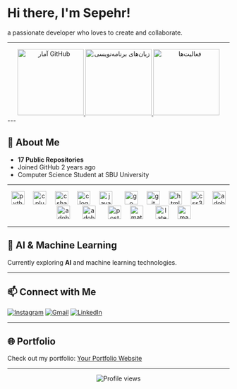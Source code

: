 # Hi there, I'm Sepehr!

a passionate developer who loves to create and collaborate.

---

<div align="center">
  <a href="https://github.com/SepehrTavakoli">
    <img src="https://github-readme-stats.vercel.app/api?username=SepehrTavakoli&show_icons=true&theme=transparent&hide_border=true&include_all_commits=true&count_private=true" height="150" alt="آمار GitHub" />
  </a>
  <a href="https://github.com/SepehrTavakoli">
    <img src="https://github-readme-stats.vercel.app/api/top-langs/?username=SepehrTavakoli&layout=compact&theme=transparent&hide_border=true&langs_count=8" height="150" alt="زبان‌های برنامه‌نویسی" />
  </a>
  <a href="https://github.com/SepehrTavakoli">
    <img src="https://github-profile-summary-cards.vercel.app/api/cards/profile-details?username=SepehrTavakoli&theme=transparent" height="150" alt="فعالیت‌ها" />
  </a>
</div>
---

## 🚀 About Me

- **17 Public Repositories**
- Joined GitHub 2 years ago
- Computer Science Student at SBU University

---

<div align="center">
  <img src="https://cdn.simpleicons.org/python/3776AB" height="30" alt="python logo"  />
  <img width="12" />
  <img src="https://cdn.simpleicons.org/cplusplus/00599C" height="30" alt="cplusplus logo"  />
  <img width="12" />
  <img src="https://cdn.jsdelivr.net/gh/devicons/devicon/icons/csharp/csharp-original.svg" height="30" alt="csharp logo">
  <img width="12" />
  <img src="https://cdn.simpleicons.org/c/A8B9CC" height="30" alt="c logo"  />
  <img width="12" />
  <img src="https://cdn.jsdelivr.net/gh/devicons/devicon/icons/java/java-original.svg" height="30" alt="java logo"  />
  <img width="20" />
  <img src="https://cdn.simpleicons.org/go/00ADD8" height="30" alt="go logo"  />
  <img width="12" />
 <img src="https://cdn.simpleicons.org/git/F05032" height="30" alt="git logo"  />
  <img width="12" />
  <img src="https://cdn.simpleicons.org/html5/E34F26" height="30" alt="html5 logo"  />
  <img width="12" />
 <img src="https://cdn.jsdelivr.net/gh/devicons/devicon/icons/css3/css3-original.svg" height="30" alt="css3 logo">
  <img width="12" />
  <img src="https://skillicons.dev/icons?i=ps" height="30" alt="adobephotoshop logo"  />
  <img width="20" />
  <img src="https://skillicons.dev/icons?i=ai" height="30" alt="adobeillustrator logo"  />
  <img width="20" />
   <img src="https://skillicons.dev/icons?i=pr" height="30" alt="adobepremierepro logo"  />
  <img width="20" />
  <img src="https://cdn.simpleicons.org/postgresql/4169E1" height="30" alt="postgresql logo"  />
  <img width="12" />
  <img src="https://cdn.jsdelivr.net/gh/devicons/devicon/icons/matlab/matlab-original.svg" height="30" alt="matlab logo"  />
  <img width="20" />
<img src="https://cdn.simpleicons.org/latex/008080" height="30" alt="latex logo">
  <img width="12" />
 <img src="https://img.shields.io/badge/Maple-007ACC?style=flat&logo=mathworks&logoColor=white" height="30" alt="maple logo">
</div>

---

## 🤖 AI & Machine Learning

Currently exploring **AI** and machine learning technologies.

---

## 📫 Connect with Me

[![Instagram](https://img.shields.io/badge/Instagram-E4405F?style=for-the-badge&logo=instagram&logoColor=white)](https://instagram.com/yourprofile)
[![Gmail](https://img.shields.io/badge/Gmail-D14836?style=for-the-badge&logo=gmail&logoColor=white)](mailto:sepehrtavakoli0584@gmail.com)
[![LinkedIn](https://img.shields.io/badge/LinkedIn-0077B5?style=for-the-badge&logo=linkedin&logoColor=white)](https://linkedin.com/in/sepehr-tavakoli-5ba9a1354/?utm_source=share&utm_campaign=share_via&utm_content=profile&utm_medium=ios_app)

---

## 🌐 Portfolio

Check out my portfolio: [Your Portfolio Website](https://yourwebsite.com)

---

<p align="center">
  <img src="https://komarev.com/ghpvc/?username=yourusername&label=Profile%20views&color=0e75b6&style=flat" alt="Profile views" />
</p>
